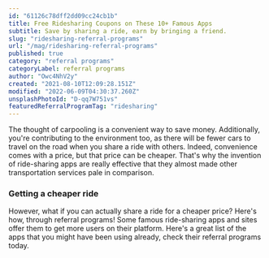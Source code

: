 ```yaml
---
id: "61126c78dff2dd09cc24cb1b"
title: Free Ridesharing Coupons on These 10+ Famous Apps
subtitle: Save by sharing a ride, earn by bringing a friend.
slug: "ridesharing-referral-programs"
url: "/mag/ridesharing-referral-programs"
published: true
category: "referral programs"
categoryLabel: referral programs
author: "Owc4NhV2y"
created: "2021-08-10T12:09:28.151Z"
modified: "2022-06-09T04:30:37.260Z"
unsplashPhotoId: "D-qq7W751vs"
featuredReferralProgramTag: "ridesharing"
---
```

The thought of carpooling is a convenient way to save money. Additionally, you're contributing to the environment too, as there will be fewer cars to travel on the road when you share a ride with others. Indeed, convenience comes with a price, but that price can be cheaper. That's why the invention of ride-sharing apps are really effective that they almost made other transportation services pale in comparison.

### **Getting a cheaper ride**

However, what if you can actually share a ride for a cheaper price? Here's how, through referral programs! Some famous ride-sharing apps and sites offer them to get more users on their platform. Here's a great list of the apps that you might have been using already, check their referral programs today.
